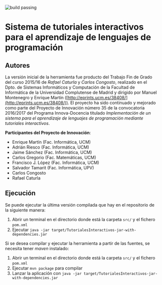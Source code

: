 ![build passing](https://travis-ci.org/emartinm/TutorialesInteractivos.svg?branch=master)

# Sistema de tutoriales interactivos para el aprendizaje de lenguajes de programación 

## Autores
La versión inicial de la herramienta fue producto del Trabajo Fin de Grado del curso 2015/16 de *Rafael Caturla* y 
*Carlos Congosto*, realizado en el Dpto. de Sistemas Informáticos y Computación de la Facultad de Informática de la Universidad Complutense de Madrid y dirigido por Manuel
Montenegro y Enrique Martín ([http://eprints.ucm.es/38408/](http://eprints.ucm.es/38408/)). 
El proyecto ha sido continuado y mejorado como parte del Proyecto de Innovación número 35 de la convocatoria 2016/2017 del Programa 
Innova-Docencia titulado *Implementación de un sistema para el aprendizaje de lenguajes de programación mediante tutoriales interactivos*.

**Participantes del Proyecto de Innovación**:
* Enrique Martín (Fac. Informática, UCM)
* Adrián Riesco (Fac. Informática, UCM)
* Jaime Sánchez (Fac. Informática, UCM)
* Carlos Gregorio (Fac. Matemáticas, UCM)
* Francisco J. López (Fac. Informática, UCM)
* Salvador Tamarit (Fac. Informática, UPV)
* Carlos Congosto
* Rafael Caturla

## Ejecución

Se puede ejecutar la última versión compilada que hay en el repositorio de la siguiente manera:
  1. Abrir un terminal en el directorio donde está la carpeta `src/` y el fichero `pom.xml`
  1. Ejecutar `java -jar target/TutorialesInteractivos-jar-with-dependencies.jar`

Si se desea compilar y ejecutar la herramienta a partir de las fuentes, se necesita tener *maven* instalado:
  1. Abrir un terminal en el directorio donde está la carpeta `src/` y el fichero `pom.xml`
  1. Ejecutar `mvn package` para compilar
  2. Lanzar la aplicación con `java -jar target/TutorialesInteractivos-jar-with-dependencies.jar`